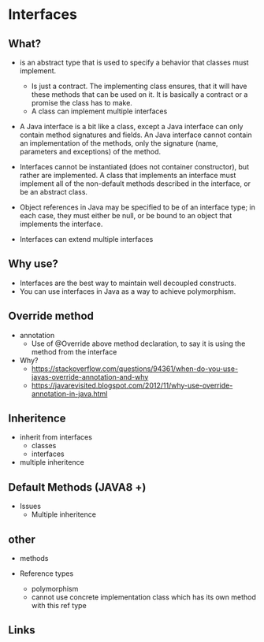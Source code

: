 # Interfaces

## What?

- is an abstract type that is used to specify a behavior that classes must implement.
  - Is just a contract. The implementing class ensures, that it will have these methods that can be used on it. It is basically a contract or a promise the class has to make.
  - A class can implement multiple interfaces
- A Java interface is a bit like a class, except a Java interface can only contain method signatures and fields. An Java interface cannot contain an implementation of the methods, only the signature (name, parameters and exceptions) of the method.

- Interfaces cannot be instantiated (does not container constructor), but rather are implemented. A class that implements an interface must implement all of the non-default methods described in the interface, or be an abstract class.
- Object references in Java may be specified to be of an interface type; in each case, they must either be null, or be bound to an object that implements the interface.
- Interfaces can extend multiple interfaces

## Why use?

- Interfaces are the best way to maintain well decoupled constructs.
- You can use interfaces in Java as a way to achieve polymorphism.


## Override method

- annotation
  - Use of @Override above method declaration, to say it is using the method from the interface
- Why?
  - https://stackoverflow.com/questions/94361/when-do-you-use-javas-override-annotation-and-why
  - https://javarevisited.blogspot.com/2012/11/why-use-override-annotation-in-java.html

## Inheritence

- inherit from interfaces
  - classes
  - interfaces
- multiple inheritence

## Default Methods (JAVA8 +)

- Issues
  - Multiple inheritence

## other
- methods

- Reference types
  - polymorphism
  - cannot use concrete implementation class which has its own method with this ref type



## Links
